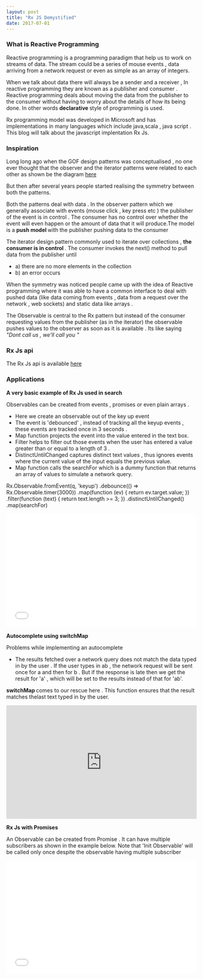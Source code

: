 ```yaml
---
layout: post
title: "Rx JS Demystified"
date: 2017-07-01
---
```


<h3> What is Reactive Programming </h3>

Reactive programming is a programming paradigm that help us to work on streams of data. The stream could be a series of mouse events , data arriving from a network request or even as simple as an array of integers.

When we talk about data there will always be a sender and a receiver , In reactive programming they are known as a publisher and consumer . Reactive programming deals about moving the data from the publisher to the consumer without having to worry about the details of how its being done. In other words <b> declarative </b> style of programming is used.

Rx programming model was developed in Microsoft and has implementations in many languages which include java,scala , java script . This blog will talk about the javascript implentation Rx Js.

<h3> Inspiration </h3>

Long long ago when the GOF design patterns was conceptualised , no one ever thought that the observer and the iterator patterns were related to each other as shown be the diagram  <a href="http://idiotechie.com/gang-of-four-gof-design-pattern"> here </a>

But then after several years people started realising the symmetry between both the patterns.

Both the patterns deal with data . In the observer pattern which we generally associate with events (mouse click , key press etc ) the publisher of the event is in control . The consumer has no control over whether the event will even happen or the amount of data that it will produce.The model is a <b> push model </b> with the publisher pushing data to the consumer

The iterator design pattern commonly used to iterate over collections , <b> the consumer is in control </b> . The consumer invokes the next() method to pull data from the publisher until 
<ul>
<li> a) there are no more elements in the collection </li>
<li> b) an error occurs </li>
</ul>

When the symmetry was noticed people came up with the idea of Reactive programming where it was able to have a common interface to deal with pushed data (like data coming from events , data from a request over the network , web sockets)
and static data like arrays .

The Observable is central to the Rx pattern but instead of the consumer requesting values from the publisher (as in the iterator) the observable pushes values to the observer as soon as it is available . Its like saying <i> "Dont call us , we'll call you " </i>

<h3> Rx Js api </h3>

The Rx Js api is available <a href="https://www.learnrxjs.io">here</a>

<h3> Applications </h3>

<b> A very basic example of Rx Js used in search </b>

Observables can be created from events , promises or even plain arrays .
<ul>
<li> Here we create an observable out of the key up event </li>
<li> The event is 'debounced' , instead of tracking all the keyup events , these events are tracked once in 3 seconds . </li>
<li> Map function projects the event into the value entered in the text box. </li>
<li> Filter helps to filter out those events when the user has entered a value greater than or equal to a length of 3 . </li>
<li> DistinctUntilChanged captures distinct text values , thus ignores events where the current value of the input equals the previous value.</li>
<li> Map function calls the searchFor which is a dummy function that returns an array of values to simulate a network query.</li>
</ul>

<div class="code">   

Rx.Observable.fromEvent(q, 'keyup')
                   .debounce(() => Rx.Observable.timer(3000))
                   .map(function (ev) { return ev.target.value; })
                   .filter(function (text) { return text.length >= 3; })
                   .distinctUntilChanged()
                   .map(searchFor)

</div>

<iframe width="100%" height="300" src="//jsfiddle.net/pree888/b3Los8j5/embedded/" allowfullscreen="allowfullscreen" frameborder="0"></iframe>



<b> Autocomplete using switchMap </b>

Problems while implementing an autocomplete

<ul>
<li> The results fetched over a network query does not match the data typed in by the user . If the user types in ab , the network request will be sent once for a and then for b . But if the response is late then we get the result for 'a' , which will be set to the results instead of that for 'ab'.</li>
</ul>

<b> switchMap </b> comes to our rescue here . This function ensures that the result matches thelast text typed in by the user.

<iframe width="100%" height="300" src="https://jsfiddle.net/pree888/vLxxe5rn/embedded/" allowfullscreen="allowfullscreen" frameborder="0"></iframe>

<b> Rx Js with Promises </b>

An Observable can be created from Promise . It can have multiple subscribers as shown in the example below.
Note that 'Init Observable' will be called only once despite the observable having multiple subscriber



<iframe width="100%" height="300" src="//jsfiddle.net/pree888/7eczw2hb/8/embedded/" allowfullscreen="allowfullscreen" frameborder="0"></iframe>



